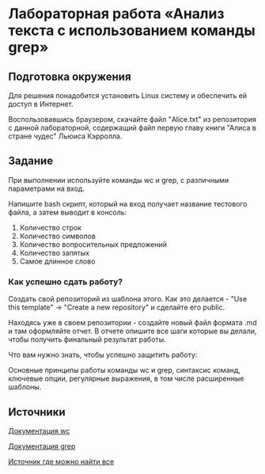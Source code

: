 # Лабораторная работа «Анализ текста с использованием команды grep»

## Подготовка окружения

Для решения понадобится установить Linux систему и обеспечить ей доступ в Интернет.

Воспользовавшись браузером, скачайте файл "Alice.txt" из репозитория с данной лабораторной, содержащий файл первую главу книги "Алиса в стране чудес" Льюиса Кэрролла.

## Задание

При выполнении используйте команды wc и grep, с различными параметрами на вход.

Напишите bash скрипт, который на вход получает название тестового файла, а затем выводит в консоль:

1. Количество строк
2. Количество символов 
3. Количество вопросительных предложений
4. Количество запятых
5. Самое длинное слово

### Как успешно сдать работу?

Создать свой репозиторий из шаблона этого. Как это делается - "Use this template" -> "Create a new repository" и сделайте его public. 

Находясь уже в своем репозитории - создайте новый файл формата .md и там оформляйте отчет. В отчете опишите все шаги которые вы делали, чтобы получить финальный результат работы.

Что вам нужно знать, чтобы успешно защитить работу:

Основные принципы работы команды wc и grep, синтаксис команд, ключевые опции, регулярные выражения, в том числе расширенные шаблоны.

## Источники

[Документация wc](https://www.ibm.com/docs/zh/aix/7.1?topic=w-wc-command)

[Документация grep](https://www.gnu.org/software/grep/manual/grep.html)

[Источник где можно найти все](https://google.com)
